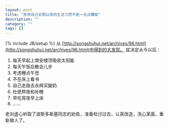 ```yaml
---
layout: post
title: "原来自己长期以来的生活习惯不是一点点糟糕"
description: ""
category: ""
tags: []
---
```

{% include JB/setup %}
从 [http://songshuhui.net/archives/96.html](http://songshuhui.net/archives/96.html)中得到的大发现。
兹决定从今以后：

1. 每天早起上南安楼顶吸收太阳能
2. 每天午饭后散会儿步
3. 考虑睡点午觉
4. 不在床上看书
5. 自己走路去永辉买酸奶
6. 杜绝熬夜和补睡
7. 早吃宵夜早上床
8. ……


老刘虚心听取了波斯多斯基同志的劝告，准备检讨过去，认真改造，洗心革面，重新做人了。
